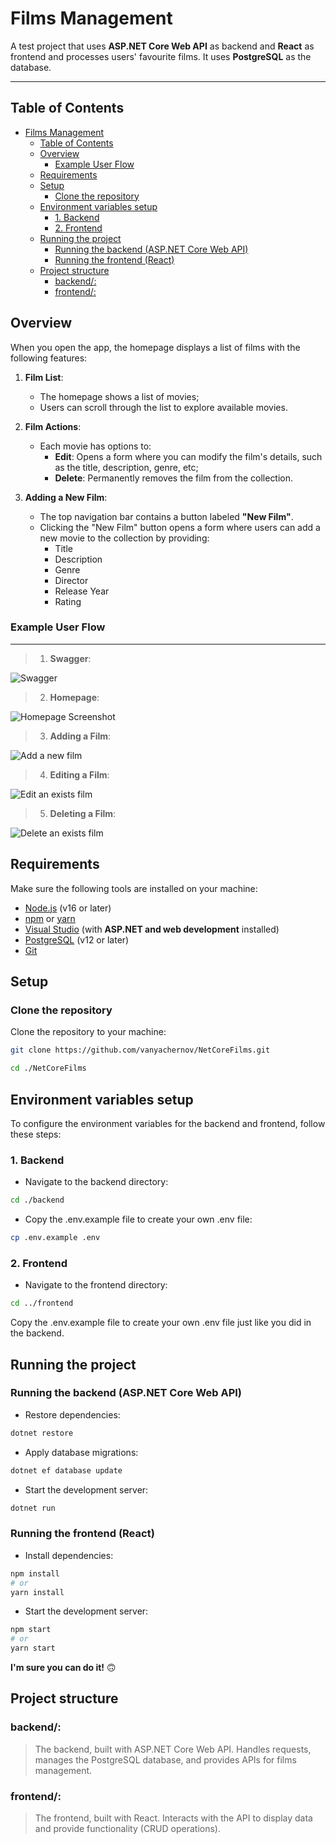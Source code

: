 # Films Management

A test project that uses **ASP.NET Core Web API** as backend and **React** as frontend and processes users' favourite films. It uses **PostgreSQL** as the database.

---

## Table of Contents

- [Films Management](#films-management)
  - [Table of Contents](#table-of-contents)
  - [Overview](#overview)
    - [Example User Flow](#example-user-flow)
  - [Requirements](#requirements)
  - [Setup](#setup)
    - [Clone the repository](#clone-the-repository)
  - [Environment variables setup](#environment-variables-setup)
    - [1. Backend](#1-backend)
    - [2. Frontend](#2-frontend)
  - [Running the project](#running-the-project)
    - [Running the backend (ASP.NET Core Web API)](#running-the-backend-aspnet-core-web-api)
    - [Running the frontend (React)](#running-the-frontend-react)
  - [Project structure](#project-structure)
    - [backend/:](#backend)
    - [frontend/:](#frontend)

## Overview

When you open the app, the homepage displays a list of films with the following features:

1. **Film List**:
   - The homepage shows a list of movies;
   - Users can scroll through the list to explore available movies.

2. **Film Actions**:
   - Each movie has options to:
     - **Edit**: Opens a form where you can modify the film's details, such as the title, description, genre, etc;
     - **Delete**: Permanently removes the film from the collection.

3. **Adding a New Film**:
   - The top navigation bar contains a button labeled **"New Film"**.
   - Clicking the "New Film" button opens a form where users can add a new movie to the collection by providing:
     - Title
     - Description
     - Genre
     - Director
     - Release Year
     - Rating

### Example User Flow
---

>1. **Swagger**:

![Swagger](Docs/swagger.png)

>2. **Homepage**:

  ![Homepage Screenshot](Docs/homepage.png)

>3. **Adding a Film**:

![Add a new film](Docs/addFilm.png)

>4. **Editing a Film**:

![Edit an exists film](Docs/updateFilm.png)

>5. **Deleting a Film**:

![Delete an exists film](Docs/deleteFilm.png)

## Requirements

Make sure the following tools are installed on your machine:

- [Node.js](https://nodejs.org/) (v16 or later)
- [npm](https://www.npmjs.com/) or [yarn](https://yarnpkg.com/)
- [Visual Studio](https://visualstudio.microsoft.com/) (with **ASP.NET and web development** installed)
- [PostgreSQL](https://www.postgresql.org/) (v12 or later)
- [Git](https://git-scm.com/)



## Setup

### Clone the repository

Clone the repository to your machine:

```bash
git clone https://github.com/vanyachernov/NetCoreFilms.git

cd ./NetCoreFilms
```

## Environment variables setup

To configure the environment variables for the backend and frontend, follow these steps:

### 1. Backend

- Navigate to the backend directory:

```bash
cd ./backend
```

- Copy the .env.example file to create your own .env file:

```bash
cp .env.example .env
```

### 2. Frontend

- Navigate to the frontend directory:

```bash
cd ../frontend
```

Copy the .env.example file to create your own .env file just like you did in the backend.

## Running the project

### Running the backend (ASP.NET Core Web API)

- Restore dependencies:

```bash
dotnet restore
```

- Apply database migrations:

```bash
dotnet ef database update
```

- Start the development server:

```bash
dotnet run
```

### Running the frontend (React)

- Install dependencies:

```bash
npm install
# or
yarn install
```

- Start the development server:

```bash
npm start
# or
yarn start
```

**I'm sure you can do it!** 🙃

## Project structure
### backend/:
>The backend, built with ASP.NET Core Web API. Handles requests, manages the PostgreSQL database, and provides APIs for films management.
### frontend/:
>The frontend, built with React. Interacts with the API to display data and provide functionality (CRUD operations).